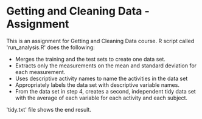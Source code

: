 # Getting and Cleaning Data - Assignment

This is an assignment for Getting and Cleaning Data course. R script called 'run_analysis.R' does the following:

- Merges the training and the test sets to create one data set.
- Extracts only the measurements on the mean and standard deviation for each measurement.
- Uses descriptive activity names to name the activities in the data set
- Appropriately labels the data set with descriptive variable names.
- From the data set in step 4, creates a second, independent tidy data set with the average of each variable for each activity and each subject.

'tidy.txt' file shows the end result.
